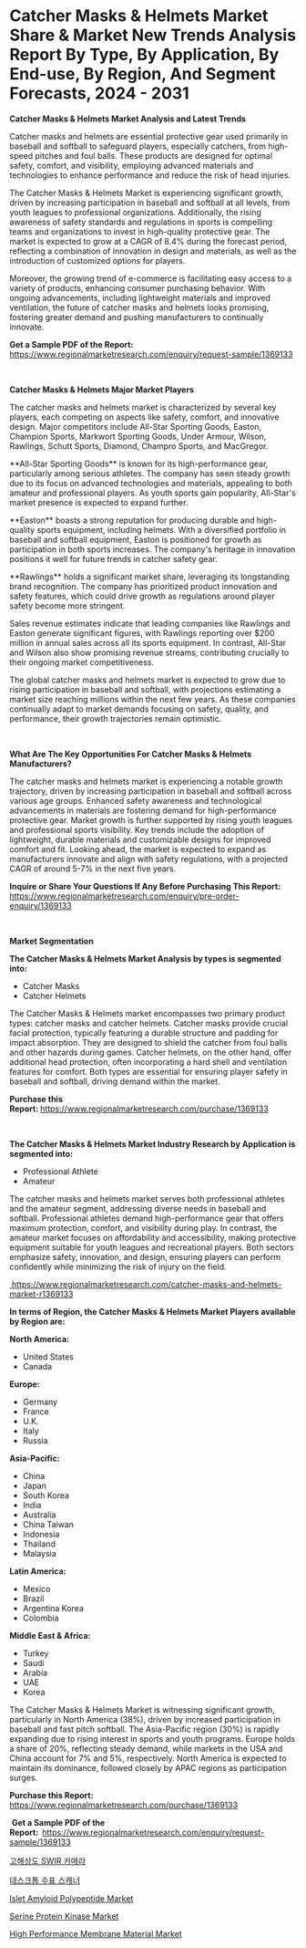 <p><h1>Catcher Masks & Helmets Market Share & Market New Trends Analysis Report By Type, By Application, By End-use, By Region, And Segment Forecasts, 2024 - 2031</h1></p><p><strong>Catcher Masks & Helmets Market Analysis and Latest Trends</strong></p>
<p><p>Catcher masks and helmets are essential protective gear used primarily in baseball and softball to safeguard players, especially catchers, from high-speed pitches and foul balls. These products are designed for optimal safety, comfort, and visibility, employing advanced materials and technologies to enhance performance and reduce the risk of head injuries. </p><p>The Catcher Masks & Helmets Market is experiencing significant growth, driven by increasing participation in baseball and softball at all levels, from youth leagues to professional organizations. Additionally, the rising awareness of safety standards and regulations in sports is compelling teams and organizations to invest in high-quality protective gear. The market is expected to grow at a CAGR of 8.4% during the forecast period, reflecting a combination of innovation in design and materials, as well as the introduction of customized options for players. </p><p>Moreover, the growing trend of e-commerce is facilitating easy access to a variety of products, enhancing consumer purchasing behavior. With ongoing advancements, including lightweight materials and improved ventilation, the future of catcher masks and helmets looks promising, fostering greater demand and pushing manufacturers to continually innovate.</p></p>
<p><strong>Get a Sample PDF of the Report:&nbsp;</strong> <a href="https://www.regionalmarketresearch.com/enquiry/request-sample/1369133">https://www.regionalmarketresearch.com/enquiry/request-sample/1369133</a></p>
<p>&nbsp;</p>
<p><strong>Catcher Masks & Helmets Major Market Players</strong></p>
<p><p>The catcher masks and helmets market is characterized by several key players, each competing on aspects like safety, comfort, and innovative design. Major competitors include All-Star Sporting Goods, Easton, Champion Sports, Markwort Sporting Goods, Under Armour, Wilson, Rawlings, Schutt Sports, Diamond, Champro Sports, and MacGregor. </p><p>**All-Star Sporting Goods** is known for its high-performance gear, particularly among serious athletes. The company has seen steady growth due to its focus on advanced technologies and materials, appealing to both amateur and professional players. As youth sports gain popularity, All-Star's market presence is expected to expand further.</p><p>**Easton** boasts a strong reputation for producing durable and high-quality sports equipment, including helmets. With a diversified portfolio in baseball and softball equipment, Easton is positioned for growth as participation in both sports increases. The company's heritage in innovation positions it well for future trends in catcher safety gear.</p><p>**Rawlings** holds a significant market share, leveraging its longstanding brand recognition. The company has prioritized product innovation and safety features, which could drive growth as regulations around player safety become more stringent. </p><p>Sales revenue estimates indicate that leading companies like Rawlings and Easton generate significant figures, with Rawlings reporting over $200 million in annual sales across all its sports equipment. In contrast, All-Star and Wilson also show promising revenue streams, contributing crucially to their ongoing market competitiveness.</p><p>The global catcher masks and helmets market is expected to grow due to rising participation in baseball and softball, with projections estimating a market size reaching millions within the next few years. As these companies continually adapt to market demands focusing on safety, quality, and performance, their growth trajectories remain optimistic.</p></p>
<p>&nbsp;</p>
<p><strong>What Are The Key Opportunities For Catcher Masks & Helmets Manufacturers?</strong></p>
<p><p>The catcher masks and helmets market is experiencing a notable growth trajectory, driven by increasing participation in baseball and softball across various age groups. Enhanced safety awareness and technological advancements in materials are fostering demand for high-performance protective gear. Market growth is further supported by rising youth leagues and professional sports visibility. Key trends include the adoption of lightweight, durable materials and customizable designs for improved comfort and fit. Looking ahead, the market is expected to expand as manufacturers innovate and align with safety regulations, with a projected CAGR of around 5-7% in the next five years.</p></p>
<p><strong>Inquire or Share Your Questions If Any Before Purchasing This Report:</strong> <a href="https://www.regionalmarketresearch.com/enquiry/pre-order-enquiry/1369133">https://www.regionalmarketresearch.com/enquiry/pre-order-enquiry/1369133</a></p>
<p>&nbsp;</p>
<p><strong>Market Segmentation</strong></p>
<p><strong>The Catcher Masks & Helmets Market Analysis by types is segmented into:</strong></p>
<p><ul><li>Catcher Masks</li><li>Catcher Helmets</li></ul></p>
<p><p>The Catcher Masks & Helmets market encompasses two primary product types: catcher masks and catcher helmets. Catcher masks provide crucial facial protection, typically featuring a durable structure and padding for impact absorption. They are designed to shield the catcher from foul balls and other hazards during games. Catcher helmets, on the other hand, offer additional head protection, often incorporating a hard shell and ventilation features for comfort. Both types are essential for ensuring player safety in baseball and softball, driving demand within the market.</p></p>
<p><strong>Purchase this Report:&nbsp;</strong><a href="https://www.regionalmarketresearch.com/purchase/1369133">https://www.regionalmarketresearch.com/purchase/1369133</a></p>
<p>&nbsp;</p>
<p><strong>The Catcher Masks & Helmets Market Industry Research by Application is segmented into:</strong></p>
<p><ul><li>Professional Athlete</li><li>Amateur</li></ul></p>
<p><p>The catcher masks and helmets market serves both professional athletes and the amateur segment, addressing diverse needs in baseball and softball. Professional athletes demand high-performance gear that offers maximum protection, comfort, and visibility during play. In contrast, the amateur market focuses on affordability and accessibility, making protective equipment suitable for youth leagues and recreational players. Both sectors emphasize safety, innovation, and design, ensuring players can perform confidently while minimizing the risk of injury on the field.</p></p>
<p><a href="https://www.regionalmarketresearch.com/catcher-masks-and-helmets-market-r1369133">&nbsp;https://www.regionalmarketresearch.com/catcher-masks-and-helmets-market-r1369133</a></p>
<p><strong>In terms of Region, the Catcher Masks & Helmets Market Players available by Region are:</strong></p>
<p>
    <p> <strong> North America: </strong>
        <ul>
            <li>United States</li>
            <li>Canada</li>
        </ul>
        </p> 
    <p> <strong> Europe: </strong>
        <ul>
            <li>Germany</li>
            <li>France</li>
            <li>U.K.</li>
            <li>Italy</li>
            <li>Russia</li>
        </ul>
        </p> 
    <p> <strong> Asia-Pacific: </strong>
        <ul>
            <li>China</li>
            <li>Japan</li>
            <li>South Korea</li>
            <li>India</li>
            <li>Australia</li>
            <li>China Taiwan</li>
            <li>Indonesia</li>
            <li>Thailand</li>
            <li>Malaysia</li>
        </ul>
        </p> 
    <p> <strong> Latin America: </strong>
        <ul>
            <li>Mexico</li>
            <li>Brazil</li>
            <li>Argentina Korea</li>
            <li>Colombia</li>
        </ul>
        </p> 
    <p> <strong> Middle East & Africa: </strong>
        <ul>
            <li>Turkey</li>
            <li>Saudi</li>
            <li>Arabia</li>
            <li>UAE</li>
            <li>Korea</li>
        </ul>
    </p>
    </p>
<p><p>The Catcher Masks & Helmets Market is witnessing significant growth, particularly in North America (38%), driven by increased participation in baseball and fast pitch softball. The Asia-Pacific region (30%) is rapidly expanding due to rising interest in sports and youth programs. Europe holds a share of 20%, reflecting steady demand, while markets in the USA and China account for 7% and 5%, respectively. North America is expected to maintain its dominance, followed closely by APAC regions as participation surges.</p></p>
<p><strong>Purchase this Report: </strong><a href="https://www.regionalmarketresearch.com/purchase/1369133">https://www.regionalmarketresearch.com/purchase/1369133</a></p>
<p>&nbsp;<strong>Get a Sample PDF of the Report:&nbsp;&nbsp;</strong><a href="https://www.regionalmarketresearch.com/enquiry/request-sample/1369133">https://www.regionalmarketresearch.com/enquiry/request-sample/1369133</a></p>
<p><strong></strong></p>
<p><p><a href="https://medium.com/@louisbates1969/%EA%B3%A0%ED%95%B4%EC%83%81%EB%8F%84-swir-%EC%B9%B4%EB%A9%94%EB%9D%BC-%EC%8B%9C%EC%9E%A5-2024%EB%85%84%EB%B6%80%ED%84%B0-2031%EB%85%84%EA%B9%8C%EC%A7%80%EC%9D%98-%EA%B8%80%EB%A1%9C%EB%B2%8C-%EC%8B%9C%EC%9E%A5-%ED%86%B5%EC%B0%B0%EB%A0%A5-%EB%B0%8F-%ED%8C%90%EB%A7%A4-%ED%8A%B8%EB%A0%8C%EB%93%9C-09afbe9bb59e?postPublishedType=repub">고해상도 SWIR 카메라</a></p><p><a href="https://medium.com/@louisbates1969/%EB%8D%B0%EC%8A%A4%ED%81%AC%ED%86%B1-%EC%88%98%ED%91%9C-%EC%8A%A4%EC%BA%90%EB%84%88-%EC%8B%9C%EC%9E%A5%EC%9D%84-%ED%98%95%EC%84%B1%ED%95%98%EA%B3%A0-%EC%9E%88%EB%8A%94-%ED%98%81%EC%8B%A0%EA%B3%BC-%EC%8B%9C%EC%9E%A5-%ED%8A%B8%EB%A0%8C%EB%93%9C%EB%8A%94-%EB%AC%B4%EC%97%87%EC%9D%B8%EA%B0%80%EC%9A%94-28142a3ad0ce?postPublishedType=repub">데스크톱 수표 스캐너</a></p><p><a href="https://www.linkedin.com/pulse/islet-amyloid-polypeptide-market-trends-strategic-insights-oqn3e?trackingId=MF9C3yDsTgSNVptmqooEKA%3D%3D">Islet Amyloid Polypeptide Market</a></p><p><a href="https://www.linkedin.com/pulse/role-serine-protein-kinase-market-applications-colorectal-hxqye?trackingId=QQcZ7mq7SGi0HBw%2F%2BJrT2Q%3D%3D">Serine Protein Kinase Market</a></p><p><a href="https://issuu.com/reportprime-2/docs/high-performance-membrane-material-_fe05f85827ca93">High Performance Membrane Material Market</a></p></p>